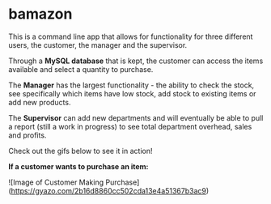 # bamazon

This is a command line app that allows for functionality for three different users, the customer, the manager and the supervisor.

Through a **MySQL database** that is kept, the customer can access the items available and select a quantity to purchase.

The **Manager** has the largest functionality - the ability to check the stock, see specifically which items have low stock, add stock to existing items or add new products.

The **Supervisor** can add new departments and will eventually be able to pull a report (still a work in progress) to see total department overhead, sales and profits. 

Check out the gifs below to see it in action!

**If a customer wants to purchase an item:**

![Image of Customer Making Purchase]
(https://gyazo.com/2b16d8860cc502cda13e4a51367b3ac9)

